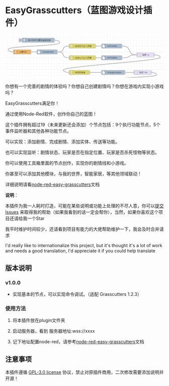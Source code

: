 # EasyGrasscutters（蓝图游戏设计插件）

![image-20220831193232720](https://raw.githubusercontent.com/liujiaqi7998/GraphicBed/main/img/202208311932848.png)

你想有一个完善的剧情的体验吗？你想自己创建剧情吗？你想在游戏内实现小游戏吗？

EasyGrasscutters满足你！

通过使用Node-Red软件，创作你自己的蓝图！

这个插件拥有超过19（未来更新还会添加）个节点包括：9个执行功能节点，5个事件监听器和其他各种功能节点。

可以实现：添加剧情、完成剧情、添加实体、传送等功能。

也可以实现监听：剧情状态、玩家是否在指定位置、玩家是否杀死怪物等状态。

你可以使用工具箱里面的节点创作，实现你的剧情线和小游戏。

你甚至可以添加其他模块，与我的世界，智能家居，等其他领域联动！

详细说明请看[node-red-easy-grasscutters](https://github.com/liujiaqi7998/node-red-easy-grasscutters)文档

**说明**：

本插件为我一人耗时打造，可能在某些说明或功能上处理的不尽人意，你可以[提交Issues](https://github.com/liujiaqi7998/node-red-easy-grasscutters/issues)
来取得我的帮助（如果我看到的话一定会帮你），当然，如果你喜欢这个项目还请给我一个Star

我平时维护时间较少，还请看到项目有能力的大佬帮助维护一下，我会及时合并请求

I'd really like to internationalize this project, but it's thought it's a lot of work and needs a good translation, I'd
appreciate it if you could help translate

## 版本说明

### v1.0.0

* 实现基本的节点，可以实现命令调试。（适配 Grasscutters 1.2.3）

### 使用方法

1. 将本插件放在plugin文件夹

2. 启动服务器，看到 服务器地址:wss://xxxx

3. 记下地址配置node-red，请参考[node-red-easy-grasscutters](https://github.com/liujiaqi7998/node-red-easy-grasscutters)文档

## 注意事项

本插件遵循 [GPL-3.0 license](https://github.com/liujiaqi7998/EasyGrasscutters/blob/master/LICENSE) 协议，禁止对原插件商用，二次修改需要添加说明并开源！
